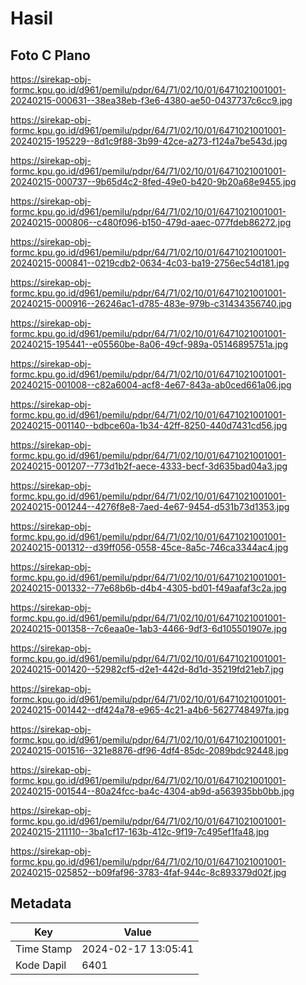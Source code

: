 # Hasil

## Foto C Plano

https://sirekap-obj-formc.kpu.go.id/d961/pemilu/pdpr/64/71/02/10/01/6471021001001-20240215-000631--38ea38eb-f3e6-4380-ae50-0437737c6cc9.jpg

https://sirekap-obj-formc.kpu.go.id/d961/pemilu/pdpr/64/71/02/10/01/6471021001001-20240215-195229--8d1c9f88-3b99-42ce-a273-f124a7be543d.jpg

https://sirekap-obj-formc.kpu.go.id/d961/pemilu/pdpr/64/71/02/10/01/6471021001001-20240215-000737--9b65d4c2-8fed-49e0-b420-9b20a68e9455.jpg

https://sirekap-obj-formc.kpu.go.id/d961/pemilu/pdpr/64/71/02/10/01/6471021001001-20240215-000806--c480f096-b150-479d-aaec-077fdeb86272.jpg

https://sirekap-obj-formc.kpu.go.id/d961/pemilu/pdpr/64/71/02/10/01/6471021001001-20240215-000841--0219cdb2-0634-4c03-ba19-2756ec54d181.jpg

https://sirekap-obj-formc.kpu.go.id/d961/pemilu/pdpr/64/71/02/10/01/6471021001001-20240215-000916--26246ac1-d785-483e-979b-c31434356740.jpg

https://sirekap-obj-formc.kpu.go.id/d961/pemilu/pdpr/64/71/02/10/01/6471021001001-20240215-195441--e05560be-8a06-49cf-989a-05146895751a.jpg

https://sirekap-obj-formc.kpu.go.id/d961/pemilu/pdpr/64/71/02/10/01/6471021001001-20240215-001008--c82a6004-acf8-4e67-843a-ab0ced661a06.jpg

https://sirekap-obj-formc.kpu.go.id/d961/pemilu/pdpr/64/71/02/10/01/6471021001001-20240215-001140--bdbce60a-1b34-42ff-8250-440d7431cd56.jpg

https://sirekap-obj-formc.kpu.go.id/d961/pemilu/pdpr/64/71/02/10/01/6471021001001-20240215-001207--773d1b2f-aece-4333-becf-3d635bad04a3.jpg

https://sirekap-obj-formc.kpu.go.id/d961/pemilu/pdpr/64/71/02/10/01/6471021001001-20240215-001244--4276f8e8-7aed-4e67-9454-d531b73d1353.jpg

https://sirekap-obj-formc.kpu.go.id/d961/pemilu/pdpr/64/71/02/10/01/6471021001001-20240215-001312--d39ff056-0558-45ce-8a5c-746ca3344ac4.jpg

https://sirekap-obj-formc.kpu.go.id/d961/pemilu/pdpr/64/71/02/10/01/6471021001001-20240215-001332--77e68b6b-d4b4-4305-bd01-f49aafaf3c2a.jpg

https://sirekap-obj-formc.kpu.go.id/d961/pemilu/pdpr/64/71/02/10/01/6471021001001-20240215-001358--7c6eaa0e-1ab3-4466-9df3-6d105501907e.jpg

https://sirekap-obj-formc.kpu.go.id/d961/pemilu/pdpr/64/71/02/10/01/6471021001001-20240215-001420--52982cf5-d2e1-442d-8d1d-35219fd21eb7.jpg

https://sirekap-obj-formc.kpu.go.id/d961/pemilu/pdpr/64/71/02/10/01/6471021001001-20240215-001442--df424a78-e965-4c21-a4b6-5627748497fa.jpg

https://sirekap-obj-formc.kpu.go.id/d961/pemilu/pdpr/64/71/02/10/01/6471021001001-20240215-001516--321e8876-df96-4df4-85dc-2089bdc92448.jpg

https://sirekap-obj-formc.kpu.go.id/d961/pemilu/pdpr/64/71/02/10/01/6471021001001-20240215-001544--80a24fcc-ba4c-4304-ab9d-a563935bb0bb.jpg

https://sirekap-obj-formc.kpu.go.id/d961/pemilu/pdpr/64/71/02/10/01/6471021001001-20240215-211110--3ba1cf17-163b-412c-9f19-7c495ef1fa48.jpg

https://sirekap-obj-formc.kpu.go.id/d961/pemilu/pdpr/64/71/02/10/01/6471021001001-20240215-025852--b09faf96-3783-4faf-944c-8c893379d02f.jpg


## Metadata

| Key        | Value               |
| ---------- | ------------------- |
| Time Stamp | 2024-02-17 13:05:41 |
| Kode Dapil | 6401                |



